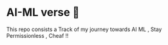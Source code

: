 # AI-ML verse 🤖
This repo consists  a Track of my journey towards AI ML , Stay Permissionless , Cheaf !!
